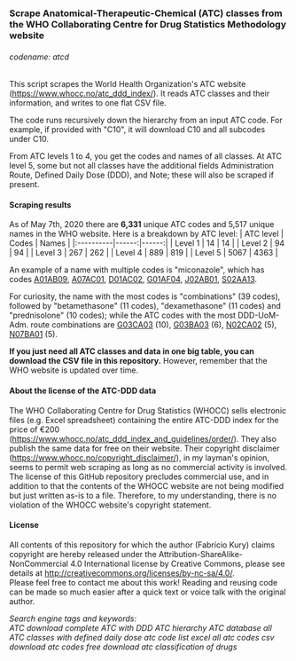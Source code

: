 ### Scrape Anatomical-Therapeutic-Chemical (ATC) classes from the WHO Collaborating Centre for Drug Statistics Methodology website
###### codename: atcd
This script scrapes the World Health Organization's ATC website (https://www.whocc.no/atc_ddd_index/). It reads ATC classes and their information, and writes to one flat CSV file.

The code runs recursively down the hierarchy from an input ATC code. For example, if provided with "C10", it will download C10 and all subcodes under C10.
  
From ATC levels 1 to 4, you get the codes and names of all classes. At ATC level 5, some but not all classes have the additional fields Administration Route, Defined Daily Dose (DDD), and Note; these will also be scraped if present.
  
#### Scraping results
As of May 7th, 2020 there are **6,331** unique ATC codes and 5,517 unique names in the WHO website. Here is a breakdown by ATC level: 
| ATC level | Codes | Names |
|:----------|------:|------:|
| Level 1   | 14    | 14    |
| Level 2   | 94    | 94    |
| Level 3   | 267   | 262   |
| Level 4   | 889   | 819   |
| Level 5   | 5067  | 4363  |
  
An example of a name with multiple codes is "miconazole", which has codes [A01AB09](https://www.whocc.no/atc_ddd_index/?code=A01AB09&showdescription=no), [A07AC01](https://www.whocc.no/atc_ddd_index/?code=A07AC01&showdescription=no), [D01AC02](https://www.whocc.no/atc_ddd_index/?code=D01AC02&showdescription=no), [G01AF04](https://www.whocc.no/atc_ddd_index/?code=G01AF04&showdescription=no), [J02AB01](https://www.whocc.no/atc_ddd_index/?code=J02AB01&showdescription=no), [S02AA13](https://www.whocc.no/atc_ddd_index/?code=S02AA13&showdescription=no).  
  
For curiosity, the name with the most codes is "combinations" (39 codes), followed by "betamethasone" (11 codes), "dexamethasone" (11 codes) and "prednisolone" (10 codes); while the ATC codes with the most DDD-UoM-Adm. route combinations are [G03CA03](https://www.whocc.no/atc_ddd_index/?code=G03CA03&showdescription=no) (10), [G03BA03](https://www.whocc.no/atc_ddd_index/?code=G03BA03&showdescription=no) (6), [N02CA02](https://www.whocc.no/atc_ddd_index/?code=N02CA02&showdescription=no) (5), [N07BA01](https://www.whocc.no/atc_ddd_index/?code=N07BA01&showdescription=no) (5).
  
**If you just need all ATC classes and data in one big table, you can download the CSV file in this repository.** However, remember that the WHO website is updated over time.  
  
#### About the license of the ATC-DDD data  
The WHO Collaborating Centre for Drug Statistics (WHOCC) sells electronic files (e.g. Excel spreadsheet) containing the entire ATC-DDD index for the price of €200 (https://www.whocc.no/atc_ddd_index_and_guidelines/order/). They also publish the same data for free on their website. Their copyright disclaimer (https://www.whocc.no/copyright_disclaimer/), in my layman's opinion, seems to permit web scraping as long as no commercial activity is involved. The license of this GitHub repository precludes commercial use, and in addition to that the contents of the WHOCC website are not being modified but just written as-is to a file. Therefore, to my understanding, there is no violation of the WHOCC website's copyright statement.

#### License
All contents of this repository for which the author (Fabrício Kury) claims copyright are hereby released under the Attribution-ShareAlike-NonCommercial 4.0 International license by Creative Commons, please see details at http://creativecommons.org/licenses/by-nc-sa/4.0/.   
Please feel free to contact me about this work! Reading and reusing code can be made so much easier after a quick text or voice talk with the original author.

_Search engine tags and keywords:  
ATC download complete ATC with DDD ATC hierarchy ATC database all ATC classes with defined daily dose atc code list excel all atc codes csv download atc codes free download atc classification of drugs_

